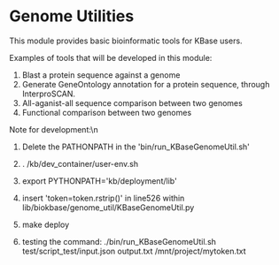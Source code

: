 

Genome Utilities
===========================

This module provides basic bioinformatic tools for KBase users.


Examples of tools that will be developed in this module:
1) Blast a protein sequence against a genome
2) Generate GeneOntology annotation for a protein sequence, through InterproSCAN.
3) All-aganist-all sequence comparison between two genomes
4) Functional comparison between two genomes





Note for development:\n
1) Delete the PATHONPATH in the 'bin/run_KBaseGenomeUtil.sh'

2) . /kb/dev_container/user-env.sh

3) export PYTHONPATH='kb/deployment/lib'

4) insert 'token=token.rstrip()' in line526 within lib/biokbase/genome_util/KBaseGenomeUtil.py

5) make deploy


6) testing the command:  ./bin/run_KBaseGenomeUtil.sh test/script_test/input.json output.txt /mnt/project/mytoken.txt
